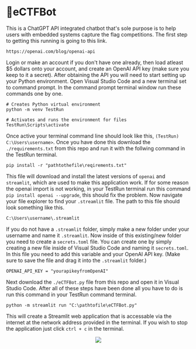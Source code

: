 # 🔐eCTFBot
This is a ChatGPT API integrated chatbot that's sole purpose is to help users with embedded systems capture the flag competitions. The first step to getting this running is going to this link.
```
https://openai.com/blog/openai-api
```
Login or make an account if you don't have one already, then load atleast $5 dollars onto your account, and create an OpenAI API key (make sure you keep to it a secret). After obtaining the API you will need to start setting up your Python environment. Open Visual Studio Code and a new terminal set to command prompt. In the command prompt terminal window run these commands one by one.
```
# Creates Python virtual environment 
python -m venv TestRun

# Activates and runs the environment for files
TestRun\Scripts\activate
```
Once active your terminal command line should look like this, ```(TestRun) C:\Users\username>```. Once you have done this download the ```./requirements.txt``` from this repo and run it with the follwing command in the TestRun terminal.
```
pip install -r "pathtothefile\reqirements.txt"
```
This file will download and install the latest versions of ```openai``` and ```streamlit```, which are used to make this application work. If for some reason the openai import is not working, in your TestRun terminal run this command ```pip install openai --upgrade```, this should fix the problem. Now navigate your file explorer to find your ```.streamlit``` file. The path to this file should look something like this.
```
C:\Users\username\.streamlit
```
If you do not have a ```.streamlit``` folder, simply make a new folder under your username and name it ```.streamlit```. Now inside of this existing/new folder you need to create a ```secrets.toml``` file. You can create one by simply creating a new file inside of Visual Studio Code and naming it ```secrets.toml```. In this file you need to add this variable and your OpenAI API key. (Make sure to save the file and drag it into the ```.streamlit``` folder.)
```
OPENAI_API_KEY = "yourapikeyfromOpenAI"
```
Next download the ```./eCTFBot.py``` file from this repo and open it in Visual Studio Code. After all of these steps have been done all you have to do is run this command in your TestRun command terminal.
```
python -m streamlit run "C:\pathtofile\eCTFBot.py"
```
This will create a Streamlit web application that is accessable via the internet at the network address provided in the terminal. If you wish to stop the application just click ```ctrl + c``` in the terminal.
<p align="center"><img src="https://github.com/ScottSnow13/eCTFBot/assets/117798417/5df87160-5f8d-465c-8a37-aea5960148c3)" /></p>
